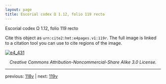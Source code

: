 ```yaml
---
layout: page
title: Escorial codex Ω 1.12, folio 119 recto
---
```


Escorial codex Ω 1.12, folio 119 recto

Cite this object as `urn:cite2:hmt:e4pages.v1:119r`.  The full image is linked to a citation tool you can use to cite regions of the image.

[![e4_431](http://www.homermultitext.org/iipsrv?IIIF=/project/homer/pyramidal/deepzoom/hmt/e4img/2017a/e4_431.tif/full/800,/0/default.jpg)](http://www.homermultitext.org/ict2/?urn=urn:cite2:hmt:e4img.2017a:e4_431) 

<p style="text-align: center; font-style: italic;">Creative Commons Attribution-Noncommercial-Share Alike 3.0 License.</p>

---

previous: [118v](../118v/) | next: [119v](../119v/)